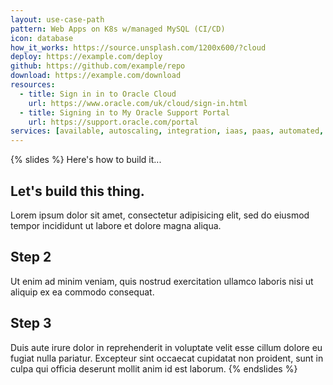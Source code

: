 ```yaml
---
layout: use-case-path
pattern: Web Apps on K8s w/managed MySQL (CI/CD)
icon: database
how_it_works: https://source.unsplash.com/1200x600/?cloud
deploy: https://example.com/deploy
github: https://github.com/example/repo
download: https://example.com/download
resources:
  - title: Sign in in to Oracle Cloud
    url: https://www.oracle.com/uk/cloud/sign-in.html
  - title: Signing in to My Oracle Support Portal
    url: https://support.oracle.com/portal
services: [available, autoscaling, integration, iaas, paas, automated, database, protection, latest-features]
---
```

{% slides %}
Here's how to build it...

## Let's build this thing.

Lorem ipsum dolor sit amet, consectetur adipisicing elit, sed do eiusmod tempor incididunt ut labore et dolore magna aliqua. 

## Step 2

Ut enim ad minim veniam, quis nostrud exercitation ullamco laboris nisi ut aliquip ex ea commodo consequat. 

## Step 3

Duis aute irure dolor in reprehenderit in voluptate velit esse cillum dolore eu fugiat nulla pariatur. Excepteur sint occaecat cupidatat non proident, sunt in culpa qui officia deserunt mollit anim id est laborum.
{% endslides %}

